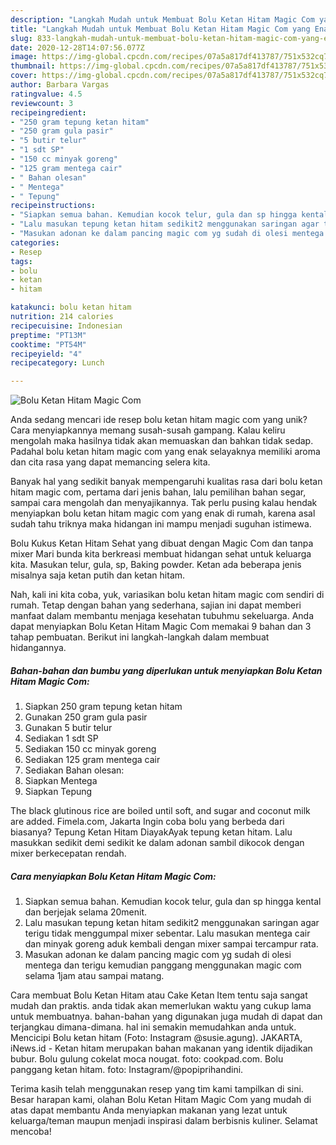 ```yaml
---
description: "Langkah Mudah untuk Membuat Bolu Ketan Hitam Magic Com yang Enak Banget"
title: "Langkah Mudah untuk Membuat Bolu Ketan Hitam Magic Com yang Enak Banget"
slug: 833-langkah-mudah-untuk-membuat-bolu-ketan-hitam-magic-com-yang-enak-banget
date: 2020-12-28T14:07:56.077Z
image: https://img-global.cpcdn.com/recipes/07a5a817df413787/751x532cq70/bolu-ketan-hitam-magic-com-foto-resep-utama.jpg
thumbnail: https://img-global.cpcdn.com/recipes/07a5a817df413787/751x532cq70/bolu-ketan-hitam-magic-com-foto-resep-utama.jpg
cover: https://img-global.cpcdn.com/recipes/07a5a817df413787/751x532cq70/bolu-ketan-hitam-magic-com-foto-resep-utama.jpg
author: Barbara Vargas
ratingvalue: 4.5
reviewcount: 3
recipeingredient:
- "250 gram tepung ketan hitam"
- "250 gram gula pasir"
- "5 butir telur"
- "1 sdt SP"
- "150 cc minyak goreng"
- "125 gram mentega cair"
- " Bahan olesan"
- " Mentega"
- " Tepung"
recipeinstructions:
- "Siapkan semua bahan. Kemudian kocok telur, gula dan sp hingga kental dan berjejak selama 20menit."
- "Lalu masukan tepung ketan hitam sedikit2 menggunakan saringan agar terigu tidak menggumpal mixer sebentar. Lalu masukan mentega cair dan minyak goreng aduk kembali dengan mixer sampai tercampur rata."
- "Masukan adonan ke dalam pancing magic com yg sudah di olesi mentega dan terigu kemudian panggang menggunakan magic com selama 1jam atau sampai matang."
categories:
- Resep
tags:
- bolu
- ketan
- hitam

katakunci: bolu ketan hitam 
nutrition: 214 calories
recipecuisine: Indonesian
preptime: "PT13M"
cooktime: "PT54M"
recipeyield: "4"
recipecategory: Lunch

---
```



![Bolu Ketan Hitam Magic Com](https://img-global.cpcdn.com/recipes/07a5a817df413787/751x532cq70/bolu-ketan-hitam-magic-com-foto-resep-utama.jpg)

Anda sedang mencari ide resep bolu ketan hitam magic com yang unik? Cara menyiapkannya memang susah-susah gampang. Kalau keliru mengolah maka hasilnya tidak akan memuaskan dan bahkan tidak sedap. Padahal bolu ketan hitam magic com yang enak selayaknya memiliki aroma dan cita rasa yang dapat memancing selera kita.

Banyak hal yang sedikit banyak mempengaruhi kualitas rasa dari bolu ketan hitam magic com, pertama dari jenis bahan, lalu pemilihan bahan segar, sampai cara mengolah dan menyajikannya. Tak perlu pusing kalau hendak menyiapkan bolu ketan hitam magic com yang enak di rumah, karena asal sudah tahu triknya maka hidangan ini mampu menjadi suguhan istimewa.

Bolu Kukus Ketan Hitam Sehat yang dibuat dengan Magic Com dan tanpa mixer Mari bunda kita berkreasi membuat hidangan sehat untuk keluarga kita. Masukan telur, gula, sp, Baking powder. Ketan ada beberapa jenis misalnya saja ketan putih dan ketan hitam.


Nah, kali ini kita coba, yuk, variasikan bolu ketan hitam magic com sendiri di rumah. Tetap dengan bahan yang sederhana, sajian ini dapat memberi manfaat dalam membantu menjaga kesehatan tubuhmu sekeluarga. Anda dapat menyiapkan Bolu Ketan Hitam Magic Com memakai 9 bahan dan 3 tahap pembuatan. Berikut ini langkah-langkah dalam membuat hidangannya.

<!--inarticleads1-->

##### Bahan-bahan dan bumbu yang diperlukan untuk menyiapkan Bolu Ketan Hitam Magic Com:

1. Siapkan 250 gram tepung ketan hitam
1. Gunakan 250 gram gula pasir
1. Gunakan 5 butir telur
1. Sediakan 1 sdt SP
1. Sediakan 150 cc minyak goreng
1. Sediakan 125 gram mentega cair
1. Sediakan  Bahan olesan:
1. Siapkan  Mentega
1. Siapkan  Tepung


The black glutinous rice are boiled until soft, and sugar and coconut milk are added. Fimela.com, Jakarta Ingin coba bolu yang berbeda dari biasanya? Tepung Ketan Hitam DiayakAyak tepung ketan hitam. Lalu masukkan sedikit demi sedikit ke dalam adonan sambil dikocok dengan mixer berkecepatan rendah. 

<!--inarticleads2-->

##### Cara menyiapkan Bolu Ketan Hitam Magic Com:

1. Siapkan semua bahan. Kemudian kocok telur, gula dan sp hingga kental dan berjejak selama 20menit.
1. Lalu masukan tepung ketan hitam sedikit2 menggunakan saringan agar terigu tidak menggumpal mixer sebentar. Lalu masukan mentega cair dan minyak goreng aduk kembali dengan mixer sampai tercampur rata.
1. Masukan adonan ke dalam pancing magic com yg sudah di olesi mentega dan terigu kemudian panggang menggunakan magic com selama 1jam atau sampai matang.


Cara membuat Bolu Ketan Hitam atau Cake Ketan Item tentu saja sangat mudah dan praktis. anda tidak akan memerlukan waktu yang cukup lama untuk membuatnya. bahan-bahan yang digunakan juga mudah di dapat dan terjangkau dimana-dimana. hal ini semakin memudahkan anda untuk. Mencicipi Bolu ketan hitam (Foto: Instagram @susie.agung). JAKARTA, iNews.id - Ketan hitam merupakan bahan makanan yang identik dijadikan bubur. Bolu gulung cokelat moca nougat. foto: cookpad.com. Bolu panggang ketan hitam. foto: Instagram/@popiprihandini. 

Terima kasih telah menggunakan resep yang tim kami tampilkan di sini. Besar harapan kami, olahan Bolu Ketan Hitam Magic Com yang mudah di atas dapat membantu Anda menyiapkan makanan yang lezat untuk keluarga/teman maupun menjadi inspirasi dalam berbisnis kuliner. Selamat mencoba!
